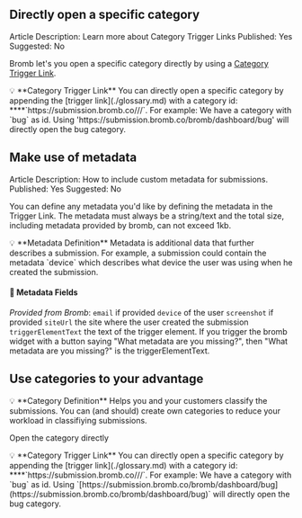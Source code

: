 ## Directly open a specific category

Article Description: Learn more about Category Trigger Links
Published: Yes
Suggested: No

Bromb let's you open a specific category directly by using a [Category Trigger Link](./glossary.md). 

<aside>
💡 **Category Trigger Link**
You can directly open a specific category by appending the [trigger link](./glossary.md) with a category id: ****`https://submission.bromb.co/<your organization name>/<your project nam>/<category id>`. 
For example: We have a category with `bug` as id. Using 'https://submission.bromb.co/bromb/dashboard/bug' will directly open the bug category.

</aside>

## Make use of metadata

Article Description: How to include custom metadata for submissions.
Published: Yes
Suggested: No

You can define any metadata you'd like by defining the metadata in the Trigger Link. The metadata must always be a string/text and the total size, including metadata provided by bromb, can not exceed 1kb. 

<aside>
💡 **Metadata Definition**
Metadata is additional data that further describes a submission. For example, a submission could contain the metadata `device` which describes what device the user was using when he created the submission.

</aside>

#### 📌 Metadata Fields

*Provided from* *Bromb*:
`email` if provided
`device` of the user
`screenshot` if provided
`siteUrl` the site where the user created the submission
`triggerElementText` the text of the trigger element. If you trigger the bromb widget with a button saying "What metadata are you missing?", then "What metadata are you missing?" is the triggerElementText.


## Use categories to your advantage

<aside>
💡 **Category Definition**
Helps you and your customers classify the submissions. You can (and should) create own categories to reduce your workload in classifiying submissions.

</aside>

Open the category directly

<aside>
💡 **Category Trigger Link**
You can directly open a specific category by appending the [trigger link](./glossary.md) with a category id: ****`https://submission.bromb.co/<your organization name>/<your project nam>/<category id>`. 
For example: We have a category with `bug` as id. Using `[https://submission.bromb.co/bromb/dashboard/bug](https://submission.bromb.co/bromb/dashboard/bug)` will directly open the bug category.

</aside>
